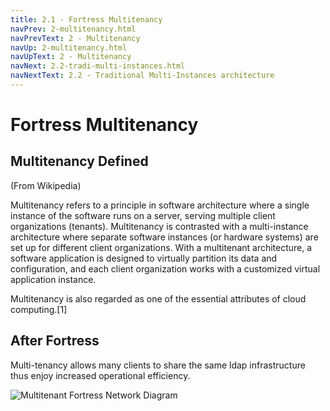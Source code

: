 ```yaml
---
title: 2.1 - Fortress Multitenancy
navPrev: 2-multitenancy.html
navPrevText: 2 - Multitenancy
navUp: 2-multitenancy.html
navUpText: 2 - Multitenancy
navNext: 2.2-tradi-multi-instances.html
navNextText: 2.2 - Traditional Multi-Instances architecture
---
```


# Fortress Multitenancy

## Multitenancy Defined

(From Wikipedia)

Multitenancy refers to a principle in software architecture where a single instance of the software runs on a server, serving multiple client organizations (tenants). Multitenancy is contrasted with a multi-instance architecture where separate software instances (or hardware systems) are set up for different client organizations. With a multitenant architecture, a software application is designed to virtually partition its data and configuration, and each client organization works with a customized virtual application instance.

Multitenancy is also regarded as one of the essential attributes of cloud computing.[1]


## After Fortress

Multi-tenancy allows many clients to share the same ldap infrastructure thus enjoy increased operational efficiency.

![Multitenant Fortress Network Diagram](images/multitenant-fortressnetworkdiagram600.png)
